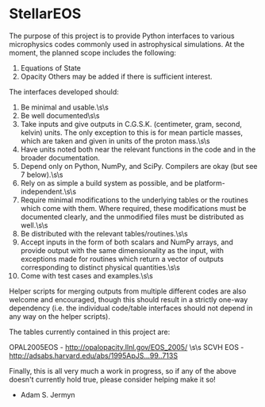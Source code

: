 # StellarEOS

The purpose of this project is to provide Python interfaces to various microphysics
codes commonly used in astrophysical simulations. At the moment, the planned scope
includes the following:
1. Equations of State
2. Opacity
Others may be added if there is sufficient interest.

The interfaces developed should:
1. Be minimal and usable.\s\s
2. Be well documented\s\s
3. Take inputs and give outputs in C.G.S.K. (centimeter, gram, second, kelvin) units. The only
exception to this is for mean particle masses, which are taken and given in units of the proton mass.\s\s
4. Have units noted both near the relevant functions in the code and in the broader documentation.
5. Depend only on Python, NumPy, and SciPy. Compilers are okay (but see 7 below).\s\s
6. Rely on as simple a build system as possible, and be platform-independent.\s\s
7. Require minimal modifications to the underlying tables or the routines which come with them.
Where required, these modifications must be documented clearly, and the unmodified files must be
distributed as well.\s\s
8. Be distributed with the relevant tables/routines.\s\s
9. Accept inputs in the form of both scalars and NumPy arrays, and provide output with the same
dimensionality as the input, with exceptions made for routines which return a vector of outputs
corresponding to distinct physical quantities.\s\s
10. Come with test cases and examples.\s\s

Helper scripts for merging outputs from multiple different codes are also welcome and encouraged,
though this should result in a strictly one-way dependency (i.e. the individual code/table
interfaces should not depend in any way on the helper scripts).

The tables currently contained in this project are:

OPAL2005EOS - http://opalopacity.llnl.gov/EOS_2005/ \s\s
SCVH EOS - http://adsabs.harvard.edu/abs/1995ApJS...99..713S

Finally, this is all very much a work in progress, so if any of the above doesn't currently hold
true, please consider helping make it so!

 - Adam S. Jermyn